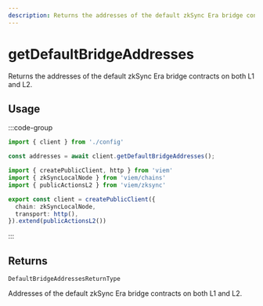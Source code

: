 ```yaml
---
description: Returns the addresses of the default zkSync Era bridge contracts on both L1 and L2.
---
```


# getDefaultBridgeAddresses

Returns the addresses of the default zkSync Era bridge contracts on both L1 and L2.

## Usage

:::code-group

```ts [example.ts]
import { client } from './config'

const addresses = await client.getDefaultBridgeAddresses();
```

```ts [config.ts]
import { createPublicClient, http } from 'viem'
import { zkSyncLocalNode } from 'viem/chains'
import { publicActionsL2 } from 'viem/zksync'

export const client = createPublicClient({
  chain: zkSyncLocalNode,
  transport: http(),
}).extend(publicActionsL2())
```
:::

## Returns 

`DefaultBridgeAddressesReturnType`

Addresses of the default zkSync Era bridge contracts on both L1 and L2.
